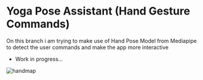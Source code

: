 # Yoga Pose Assistant (Hand Gesture Commands)
On this branch i am trying to make use of Hand Pose Model from Mediapipe to detect the user commands and make the app more interactive

* Work in progress...


![handmap](https://github.com/MHosseinHashemi/Yoga-Pose-Assistant/assets/90381570/950017e8-6700-43c3-9036-f14b194252d4)
